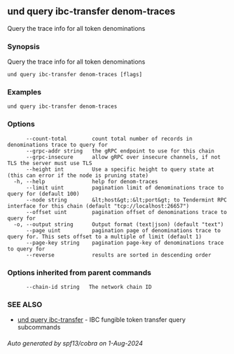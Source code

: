 ## und query ibc-transfer denom-traces

Query the trace info for all token denominations

### Synopsis

Query the trace info for all token denominations

```
und query ibc-transfer denom-traces [flags]
```

### Examples

```
und query ibc-transfer denom-traces
```

### Options

```
      --count-total        count total number of records in denominations trace to query for
      --grpc-addr string   the gRPC endpoint to use for this chain
      --grpc-insecure      allow gRPC over insecure channels, if not TLS the server must use TLS
      --height int         Use a specific height to query state at (this can error if the node is pruning state)
  -h, --help               help for denom-traces
      --limit uint         pagination limit of denominations trace to query for (default 100)
      --node string        &lt;host&gt;:&lt;port&gt; to Tendermint RPC interface for this chain (default "tcp://localhost:26657")
      --offset uint        pagination offset of denominations trace to query for
  -o, --output string      Output format (text|json) (default "text")
      --page uint          pagination page of denominations trace to query for. This sets offset to a multiple of limit (default 1)
      --page-key string    pagination page-key of denominations trace to query for
      --reverse            results are sorted in descending order
```

### Options inherited from parent commands

```
      --chain-id string   The network chain ID
```

### SEE ALSO

* [und query ibc-transfer](und_query_ibc-transfer.md)	 - IBC fungible token transfer query subcommands

###### Auto generated by spf13/cobra on 1-Aug-2024
